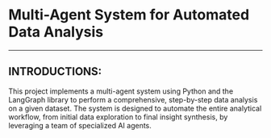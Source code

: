 # Multi-Agent System for Automated Data Analysis
---
## INTRODUCTIONS:
This project implements a multi-agent system using Python and the LangGraph library to perform a comprehensive, step-by-step data analysis on a given dataset. The system is designed to automate the entire analytical workflow, from initial data exploration to final insight synthesis, by leveraging a team of specialized AI agents.
